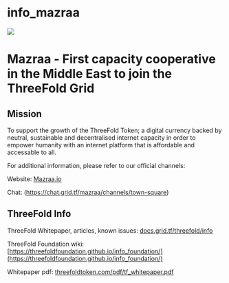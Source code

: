 # info_mazraa

[![](https://images.unsplash.com/photo-1502923061100-eb3c21273a5a?ixlib=rb-0.3.5&ixid=eyJhcHBfaWQiOjEyMDd9&s=90517ac5a32c63419e3fd8f23dc6713d&auto=format&fit=crop&w=3450&q=80)](https://www.youtube.com/watch?v=4exjbFvnGkk)

# Mazraa - First capacity cooperative in the Middle East to join the ThreeFold Grid 

## Mission 

To support the growth of the ThreeFold Token; a digital currency backed by neutral, sustainable and decentralised internet capacity in order to empower humanity with an internet platform that is affordable and accessable to all. 


For additional information, please refer to our official channels: 

Website: [Mazraa.io](https://www.mazraa.io/) 

Chat: (https://chat.grid.tf/mazraa/channels/town-square)

## ThreeFold Info

ThreeFold Whitepaper, articles, known issues: [docs.grid.tf/threefold/info](https://docs.grid.tf/threefold/info) 

ThreeFold Foundation wiki: [https://threefoldfoundation.github.io/info_foundation/](https://threefoldfoundation.github.io/info_foundation/)

Whitepaper pdf: [threefoldtoken.com/pdf/tf_whitepaper.pdf](https://threefoldtoken.com/pdf/tf_whitepaper.pdf)
